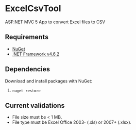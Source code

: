 # ExcelCsvTool
ASP.NET MVC 5 App to convert Excel files to CSV

## Requirements
* [NuGet](https://www.nuget.org/)
* [.NET Framework v4.6.2](https://www.microsoft.com/en-us/download/details.aspx?id=53345)

## Dependencies
Download and install packages with NuGet: 

1. `nuget restore`

## Current validations
* File size must be < 1 MB. 
* File type must be Excel Office 2003- (.xls) or 2007+ (.xlsx).
